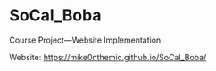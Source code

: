 # SoCal_Boba
Course Project—Website Implementation

Website:
https://mike0nthemic.github.io/SoCal_Boba/
